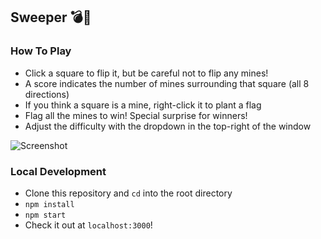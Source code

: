 ## Sweeper 💣🚩
### How To Play
- Click a square to flip it, but be careful not to flip any mines!
- A score indicates the number of mines surrounding that square (all 8 directions)
- If you think a square is a mine, right-click it to plant a flag
- Flag all the mines to win! Special surprise for winners!
- Adjust the difficulty with the dropdown in the top-right of the window

![Screenshot](i.imgur.com/3vDBnRf.png)


### Local Development
- Clone this repository and `cd` into the root directory
- `npm install`
- `npm start`
- Check it out at `localhost:3000`!
